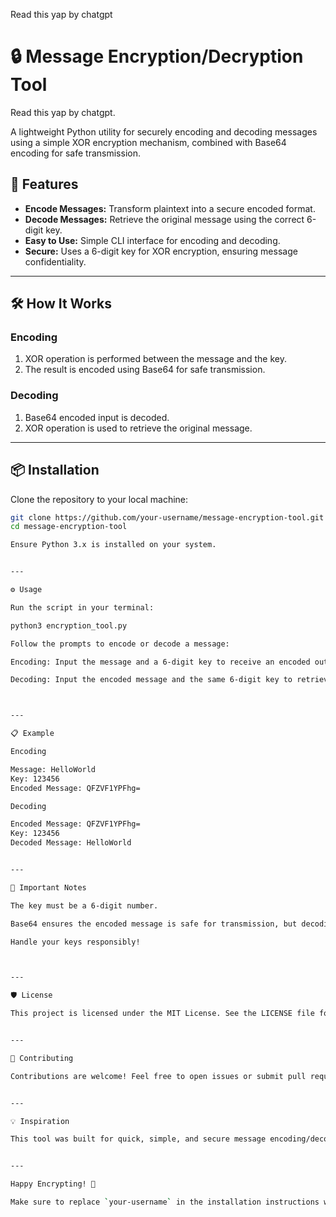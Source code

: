 Read this yap by chatgpt

# 🔒 Message Encryption/Decryption Tool

Read this yap by chatgpt.

A lightweight Python utility for securely encoding and decoding messages using a simple XOR encryption mechanism, combined with Base64 encoding for safe transmission.

## 🚀 Features
- **Encode Messages:** Transform plaintext into a secure encoded format.
- **Decode Messages:** Retrieve the original message using the correct 6-digit key.
- **Easy to Use:** Simple CLI interface for encoding and decoding.
- **Secure:** Uses a 6-digit key for XOR encryption, ensuring message confidentiality.

---

## 🛠️ How It Works

### Encoding
1. XOR operation is performed between the message and the key.
2. The result is encoded using Base64 for safe transmission.

### Decoding
1. Base64 encoded input is decoded.
2. XOR operation is used to retrieve the original message.

---

## 📦 Installation

Clone the repository to your local machine:

```bash
git clone https://github.com/your-username/message-encryption-tool.git
cd message-encryption-tool

Ensure Python 3.x is installed on your system.


---

⚙️ Usage

Run the script in your terminal:

python3 encryption_tool.py

Follow the prompts to encode or decode a message:

Encoding: Input the message and a 6-digit key to receive an encoded output.

Decoding: Input the encoded message and the same 6-digit key to retrieve the original message.



---

📋 Example

Encoding

Message: HelloWorld
Key: 123456
Encoded Message: QFZVF1YPFhg=

Decoding

Encoded Message: QFZVF1YPFhg=
Key: 123456
Decoded Message: HelloWorld


---

🚨 Important Notes

The key must be a 6-digit number.

Base64 ensures the encoded message is safe for transmission, but decoding requires the correct key.

Handle your keys responsibly!



---

🛡️ License

This project is licensed under the MIT License. See the LICENSE file for details.


---

🤝 Contributing

Contributions are welcome! Feel free to open issues or submit pull requests to improve the project.


---

💡 Inspiration

This tool was built for quick, simple, and secure message encoding/decoding without external dependencies. Perfect for educational purposes or lightweight applications.


---

Happy Encrypting! 🔐

Make sure to replace `your-username` in the installation instructions with your actual GitHub username.

